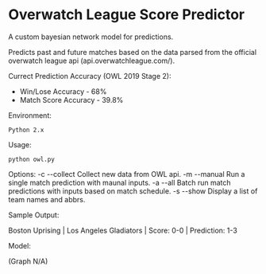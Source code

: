 # Overwatch League Score Predictor

A custom bayesian network model for predictions.

Predicts past and future matches based on the data parsed from the official overwatch league api (api.overwatchleague.com/).


Currect Prediction Accuracy (OWL 2019 Stage 2): 

   - Win/Lose Accuracy - 68% 
   - Match Score Accuracy - 39.8%

Environment: 

    Python 2.x

Usage: 

    python owl.py
   
  Options:
  -c --collect     Collect new data from OWL api.
  -m --manual      Run a single match prediction with maunal inputs.
  -a --all         Batch run match predictions with inputs based on match schedule.
  -s --show        Display a list of team names and abbrs.


Sample Output:
   
   Boston Uprising         |   Los Angeles Gladiators  |  Score: 0-0  |  Prediction: 1-3 
   

Model:
   
  (Graph N/A) 

